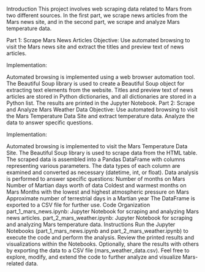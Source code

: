 Introduction
This project involves web scraping data related to Mars from two different sources. In the first part, we scrape news articles from the Mars news site, and in the second part, we scrape and analyze Mars temperature data.

Part 1: Scrape Mars News Articles
Objective:
Use automated browsing to visit the Mars news site and extract the titles and preview text of news articles.

Implementation:

Automated browsing is implemented using a web browser automation tool.
The Beautiful Soup library is used to create a Beautiful Soup object for extracting text elements from the website.
Titles and preview text of news articles are stored in Python dictionaries, and all dictionaries are stored in a Python list.
The results are printed in the Jupyter Notebook.
Part 2: Scrape and Analyze Mars Weather Data
Objective:
Use automated browsing to visit the Mars Temperature Data Site and extract temperature data. Analyze the data to answer specific questions.

Implementation:

Automated browsing is implemented to visit the Mars Temperature Data Site.
The Beautiful Soup library is used to scrape data from the HTML table.
The scraped data is assembled into a Pandas DataFrame with columns representing various parameters.
The data types of each column are examined and converted as necessary (datetime, int, or float).
Data analysis is performed to answer specific questions:
Number of months on Mars
Number of Martian days worth of data
Coldest and warmest months on Mars
Months with the lowest and highest atmospheric pressure on Mars
Approximate number of terrestrial days in a Martian year
The DataFrame is exported to a CSV file for further use.
Code Organization
part_1_mars_news.ipynb: Jupyter Notebook for scraping and analyzing Mars news articles.
part_2_mars_weather.ipynb: Jupyter Notebook for scraping and analyzing Mars temperature data.
Instructions
Run the Jupyter Notebooks (part_1_mars_news.ipynb and part_2_mars_weather.ipynb) to execute the code and perform the analysis.
Review the printed results and visualizations within the Notebooks.
Optionally, share the results with others by exporting the data to a CSV file (mars_weather_data.csv).
Feel free to explore, modify, and extend the code to further analyze and visualize Mars-related data.
